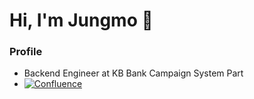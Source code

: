 # Hi, I'm Jungmo 👋

### Profile
- Backend Engineer at KB Bank Campaign System Part
- [![Confluence](https://img.shields.io/badge/Confluence-View-blue?logo=confluence)](https://jungmob1024.atlassian.net/wiki/spaces/~jungmobae/overview)
